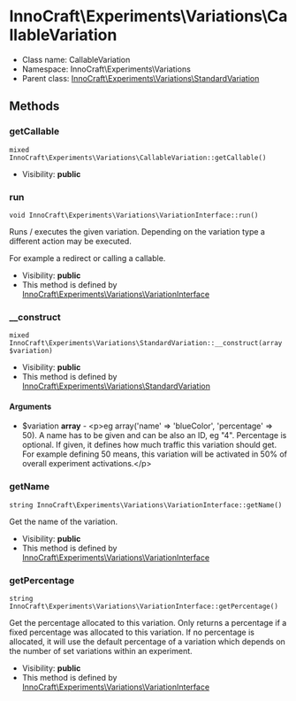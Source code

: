InnoCraft\Experiments\Variations\CallableVariation
===============






* Class name: CallableVariation
* Namespace: InnoCraft\Experiments\Variations
* Parent class: [InnoCraft\Experiments\Variations\StandardVariation](InnoCraft-Experiments-Variations-StandardVariation.md)







Methods
-------


### getCallable

    mixed InnoCraft\Experiments\Variations\CallableVariation::getCallable()





* Visibility: **public**




### run

    void InnoCraft\Experiments\Variations\VariationInterface::run()

Runs / executes the given variation. Depending on the variation type a different action may be executed.

For example a redirect or calling a callable.

* Visibility: **public**
* This method is defined by [InnoCraft\Experiments\Variations\VariationInterface](InnoCraft-Experiments-Variations-VariationInterface.md)




### __construct

    mixed InnoCraft\Experiments\Variations\StandardVariation::__construct(array $variation)





* Visibility: **public**
* This method is defined by [InnoCraft\Experiments\Variations\StandardVariation](InnoCraft-Experiments-Variations-StandardVariation.md)


#### Arguments
* $variation **array** - &lt;p&gt;eg array(&#039;name&#039; =&gt; &#039;blueColor&#039;, &#039;percentage&#039; =&gt; 50).
A name has to be given and can be also an ID, eg &quot;4&quot;. Percentage is optional.
If given, it defines how much traffic this variation should get. For example defining
50 means, this variation will be activated in 50% of overall experiment activations.&lt;/p&gt;



### getName

    string InnoCraft\Experiments\Variations\VariationInterface::getName()

Get the name of the variation.



* Visibility: **public**
* This method is defined by [InnoCraft\Experiments\Variations\VariationInterface](InnoCraft-Experiments-Variations-VariationInterface.md)




### getPercentage

    string InnoCraft\Experiments\Variations\VariationInterface::getPercentage()

Get the percentage allocated to this variation. Only returns a percentage if a fixed percentage was allocated
to this variation. If no percentage is allocated, it will use the default percentage of a variation which depends
on the number of set variations within an experiment.



* Visibility: **public**
* This method is defined by [InnoCraft\Experiments\Variations\VariationInterface](InnoCraft-Experiments-Variations-VariationInterface.md)



